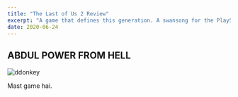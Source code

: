 ```yaml
---
title: "The Last of Us 2 Review"
excerpt: "A game that defines this generation. A swansong for the PlayStation 4."
date: 2020-06-24
---
```


## ABDUL POWER FROM HELL
![ddonkey](https://i.imgur.com/fb0FpwA.jpg)


Mast game hai.
